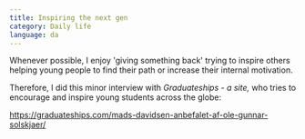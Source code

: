 ```yaml
---
title: Inspiring the next gen
category: Daily life
language: da
---
```

Whenever possible, I enjoy 'giving something back' trying to inspire others helping young people to find their path or increase their internal motivation.

Therefore, I did this minor interview with _Graduateships - a site,_ who tries to encourage and inspire young students across the globe:

<https://graduateships.com/mads-davidsen-anbefalet-af-ole-gunnar-solskjaer/>
